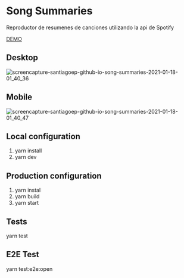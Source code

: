 # Song Summaries

Reproductor de resumenes de canciones utilizando la api de Spotify

[DEMO](https://la-manicurista-frontend.vercel.app/)

## Desktop

![screencapture-santiagoep-github-io-song-summaries-2021-01-18-01_40_36](https://user-images.githubusercontent.com/46332292/104880797-3e171580-592e-11eb-9eb1-00cdc4c3f184.png)

## Mobile

![screencapture-santiagoep-github-io-song-summaries-2021-01-18-01_40_47](https://user-images.githubusercontent.com/46332292/104880803-41120600-592e-11eb-945d-6773947d235e.png)

## Local configuration

1. yarn install
2. yarn dev

## Production configuration

1. yarn instal
2. yarn build
3. yarn start

## Tests

yarn test

## E2E Test
yarn test:e2e:open
